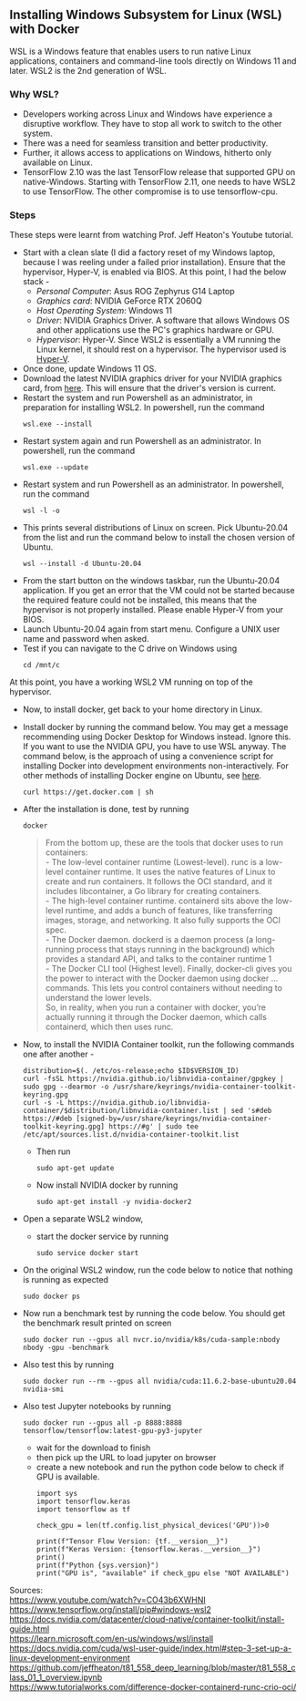 ## Installing Windows Subsystem for Linux (WSL) with Docker  
WSL is a Windows feature that enables users to run native Linux applications, containers and command-line tools directly on Windows 11 and later. WSL2 is the 2nd generation of WSL.

### Why WSL?  
- Developers working across Linux and Windows have experience a disruptive workflow. They have to stop all work to switch to the other system.
- There was a need for seamless transition and better productivity.
- Further, it allows access to applications on Windows, hitherto only available on Linux.
- TensorFlow 2.10 was the last TensorFlow release that supported GPU on native-Windows. Starting with TensorFlow 2.11, one needs to have WSL2 to use TensorFlow. The other compromise is to use tensorflow-cpu.

### Steps  
These steps were learnt from watching Prof. Jeff Heaton's Youtube tutorial.  
- Start with a clean slate (I did a factory reset of my Windows laptop, because I was reeling under a failed prior installation). Ensure that the hypervisor, Hyper-V, is enabled via BIOS. At this point, I had the below stack -  
    - *Personal Computer*: Asus ROG Zephyrus G14 Laptop
    - *Graphics card*: NVIDIA GeForce RTX 2060Q
    - *Host Operating System*: Windows 11
    - *Driver*: NVIDIA Graphics Driver. A software that allows Windows OS and other applications use the PC's graphics hardware or GPU.
    - *Hypervisor*: Hyper-V. Since WSL2 is essentially a VM running the Linux kernel, it should rest on a hypervisor. The hypervisor used is [Hyper-V](https://learn.microsoft.com/en-us/virtualization/hyper-v-on-windows/about/).
- Once done, update Windows 11 OS.
- Download the latest NVIDIA graphics driver for your NVIDIA graphics card, from [here](https://www.nvidia.com/download/index.aspx). This will ensure that the driver's version is current.
- Restart the system and run Powershell as an administrator, in preparation for installing WSL2. In powershell, run the command
    ```
    wsl.exe --install
    ```  
- Restart system again and run Powershell as an administrator. In powershell, run the command 
    ```
    wsl.exe --update
    ```  
- Restart system and run Powershell as an administrator. In powershell, run the command 
    ```
    wsl -l -o  
    ``` 
- This prints several distributions of Linux on screen. Pick Ubuntu-20.04 from the list and run the command below to install the chosen version of Ubuntu.
    ```
    wsl --install -d Ubuntu-20.04
    ```  
- From the start button on the windows taskbar, run the Ubuntu-20.04 application. If you get an error that the VM could not be started because the required feature could not be installed, this means that the hypervisor is not properly installed. Please enable Hyper-V from your BIOS.
- Launch Ubuntu-20.04 again from start menu. Configure a UNIX user name and password when asked.
- Test if you can navigate to the C drive on Windows using  
    ```
    cd /mnt/c
    ```  
At this point, you have a working WSL2 VM running on top of the hypervisor.  
- Now, to install docker, get back to your home directory in Linux.
- Install docker by running the command below. You may get a message recommending using Docker Desktop for Windows instead. Ignore this. If you want to use the NVIDIA GPU, you have to use WSL anyway. The command below, is the approach of using a convenience script for installing Docker into development environments non-interactively. For other methods of installing Docker engine on Ubuntu, see [here](https://docs.docker.com/engine/install/ubuntu/).
    ```
    curl https://get.docker.com | sh   
    ```  
- After the installation is done, test by running 
    ```
    docker
    ```  
    > From the bottom up, these are the tools that docker uses to run containers:  
        - The low-level container runtime (Lowest-level). runc is a low-level container runtime. It uses the native features of Linux to create and run containers. It follows the OCI standard, and it includes libcontainer, a Go library for creating containers.  
        - The high-level container runtime. containerd sits above the low-level runtime, and adds a bunch of features, like transferring images, storage, and networking. It also fully supports the OCI spec.  
        - The Docker daemon. dockerd is a daemon process (a long-running process that stays running in the background) which provides a standard API, and talks to the container runtime 1  
        - The Docker CLI tool (Highest level). Finally, docker-cli gives you the power to interact with the Docker daemon using docker ... commands. This lets you control containers without needing to understand the lower levels.  
        So, in reality, when you run a container with docker, you’re actually running it through the Docker daemon, which calls containerd, which then uses runc.  

- Now, to install the NVIDIA Container toolkit, run the following commands one after another - 
    ```
    distribution=$(. /etc/os-release;echo $ID$VERSION_ID)
    curl -fsSL https://nvidia.github.io/libnvidia-container/gpgkey | sudo gpg --dearmor -o /usr/share/keyrings/nvidia-container-toolkit-keyring.gpg
    curl -s -L https://nvidia.github.io/libnvidia-container/$distribution/libnvidia-container.list | sed 's#deb https://#deb [signed-by=/usr/share/keyrings/nvidia-container-toolkit-keyring.gpg] https://#g' | sudo tee /etc/apt/sources.list.d/nvidia-container-toolkit.list
    ```  
    - Then run 
        ```
        sudo apt-get update
        ```  
    - Now install NVIDIA docker by running 
        ```
        sudo apt-get install -y nvidia-docker2
        ```  
- Open a separate WSL2 window,
    - start the docker service by running 
        ```
        sudo service docker start
        ```  
- On the original WSL2 window, run the code below to notice that nothing is running as expected
    ```
    sudo docker ps
    ```  
- Now run a benchmark test by running the code below. You should get the benchmark result printed on screen
    ```
    sudo docker run --gpus all nvcr.io/nvidia/k8s/cuda-sample:nbody nbody -gpu -benchmark
    ```  
- Also test this by running
    ```
    sudo docker run --rm --gpus all nvidia/cuda:11.6.2-base-ubuntu20.04 nvidia-smi
    ```  
- Also test Jupyter notebooks by running
    ```
    sudo docker run --gpus all -p 8888:8888 tensorflow/tensorflow:latest-gpu-py3-jupyter
    ```  
    - wait for the download to finish
    - then pick up the URL to load jupyter on browser
    - create a new notebook and run the python code below to check if GPU is available.
        ```
        import sys
        import tensorflow.keras
        import tensorflow as tf

        check_gpu = len(tf.config.list_physical_devices('GPU'))>0

        print(f"Tensor Flow Version: {tf.__version__}")
        print(f"Keras Version: {tensorflow.keras.__version__}")
        print()
        print(f"Python {sys.version}")
        print("GPU is", "available" if check_gpu else "NOT AVAILABLE")
        ```  

Sources:   
https://www.youtube.com/watch?v=CO43b6XWHNI  
https://www.tensorflow.org/install/pip#windows-wsl2  
https://docs.nvidia.com/datacenter/cloud-native/container-toolkit/install-guide.html  
https://learn.microsoft.com/en-us/windows/wsl/install  
https://docs.nvidia.com/cuda/wsl-user-guide/index.html#step-3-set-up-a-linux-development-environment  
https://github.com/jeffheaton/t81_558_deep_learning/blob/master/t81_558_class_01_1_overview.ipynb  
https://www.tutorialworks.com/difference-docker-containerd-runc-crio-oci/  

